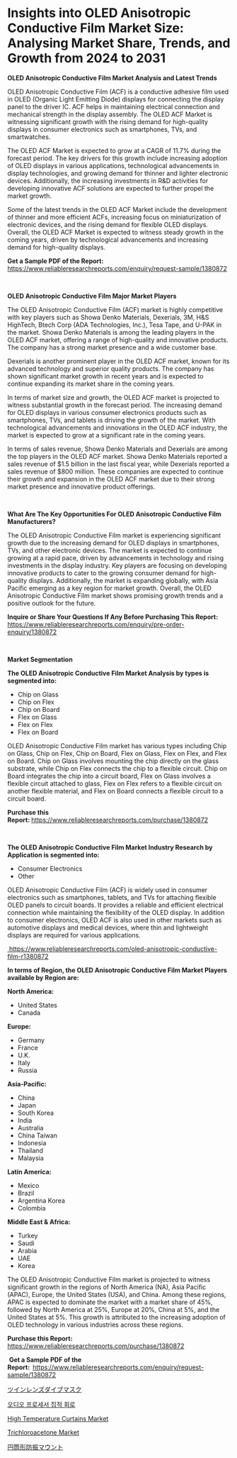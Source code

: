 <p><h1>Insights into OLED Anisotropic Conductive Film Market Size: Analysing Market Share, Trends, and Growth from 2024 to 2031</h1></p><p><strong>OLED Anisotropic Conductive Film Market Analysis and Latest Trends</strong></p>
<p><p>OLED Anisotropic Conductive Film (ACF) is a conductive adhesive film used in OLED (Organic Light Emitting Diode) displays for connecting the display panel to the driver IC. ACF helps in maintaining electrical connection and mechanical strength in the display assembly. The OLED ACF Market is witnessing significant growth with the rising demand for high-quality displays in consumer electronics such as smartphones, TVs, and smartwatches.</p><p>The OLED ACF Market is expected to grow at a CAGR of 11.7% during the forecast period. The key drivers for this growth include increasing adoption of OLED displays in various applications, technological advancements in display technologies, and growing demand for thinner and lighter electronic devices. Additionally, the increasing investments in R&D activities for developing innovative ACF solutions are expected to further propel the market growth.</p><p>Some of the latest trends in the OLED ACF Market include the development of thinner and more efficient ACFs, increasing focus on miniaturization of electronic devices, and the rising demand for flexible OLED displays. Overall, the OLED ACF Market is expected to witness steady growth in the coming years, driven by technological advancements and increasing demand for high-quality displays.</p></p>
<p><strong>Get a Sample PDF of the Report:&nbsp;</strong> <a href="https://www.reliableresearchreports.com/enquiry/request-sample/1380872">https://www.reliableresearchreports.com/enquiry/request-sample/1380872</a></p>
<p>&nbsp;</p>
<p><strong>OLED Anisotropic Conductive Film Major Market Players</strong></p>
<p><p>The OLED Anisotropic Conductive Film (ACF) market is highly competitive with key players such as Showa Denko Materials, Dexerials, 3M, H&S HighTech, Btech Corp (ADA Technologies, Inc.), Tesa Tape, and U-PAK in the market. Showa Denko Materials is among the leading players in the OLED ACF market, offering a range of high-quality and innovative products. The company has a strong market presence and a wide customer base.</p><p>Dexerials is another prominent player in the OLED ACF market, known for its advanced technology and superior quality products. The company has shown significant market growth in recent years and is expected to continue expanding its market share in the coming years.</p><p>In terms of market size and growth, the OLED ACF market is projected to witness substantial growth in the forecast period. The increasing demand for OLED displays in various consumer electronics products such as smartphones, TVs, and tablets is driving the growth of the market. With technological advancements and innovations in the OLED ACF industry, the market is expected to grow at a significant rate in the coming years.</p><p>In terms of sales revenue, Showa Denko Materials and Dexerials are among the top players in the OLED ACF market. Showa Denko Materials reported a sales revenue of $1.5 billion in the last fiscal year, while Dexerials reported a sales revenue of $800 million. These companies are expected to continue their growth and expansion in the OLED ACF market due to their strong market presence and innovative product offerings.</p></p>
<p>&nbsp;</p>
<p><strong>What Are The Key Opportunities For OLED Anisotropic Conductive Film Manufacturers?</strong></p>
<p><p>The OLED Anisotropic Conductive Film market is experiencing significant growth due to the increasing demand for OLED displays in smartphones, TVs, and other electronic devices. The market is expected to continue growing at a rapid pace, driven by advancements in technology and rising investments in the display industry. Key players are focusing on developing innovative products to cater to the growing consumer demand for high-quality displays. Additionally, the market is expanding globally, with Asia Pacific emerging as a key region for market growth. Overall, the OLED Anisotropic Conductive Film market shows promising growth trends and a positive outlook for the future.</p></p>
<p><strong>Inquire or Share Your Questions If Any Before Purchasing This Report:</strong> <a href="https://www.reliableresearchreports.com/enquiry/pre-order-enquiry/1380872">https://www.reliableresearchreports.com/enquiry/pre-order-enquiry/1380872</a></p>
<p>&nbsp;</p>
<p><strong>Market Segmentation</strong></p>
<p><strong>The OLED Anisotropic Conductive Film Market Analysis by types is segmented into:</strong></p>
<p><ul><li>Chip on Glass</li><li>Chip on Flex</li><li>Chip on Board</li><li>Flex on Glass</li><li>Flex on Flex</li><li>Flex on Board</li></ul></p>
<p><p>OLED Anisotropic Conductive Film market has various types including Chip on Glass, Chip on Flex, Chip on Board, Flex on Glass, Flex on Flex, and Flex on Board. Chip on Glass involves mounting the chip directly on the glass substrate, while Chip on Flex connects the chip to a flexible circuit. Chip on Board integrates the chip into a circuit board, Flex on Glass involves a flexible circuit attached to glass, Flex on Flex refers to a flexible circuit on another flexible material, and Flex on Board connects a flexible circuit to a circuit board.</p></p>
<p><strong>Purchase this Report:&nbsp;</strong><a href="https://www.reliableresearchreports.com/purchase/1380872">https://www.reliableresearchreports.com/purchase/1380872</a></p>
<p>&nbsp;</p>
<p><strong>The OLED Anisotropic Conductive Film Market Industry Research by Application is segmented into:</strong></p>
<p><ul><li>Consumer Electronics</li><li>Other</li></ul></p>
<p><p>OLED Anisotropic Conductive Film (ACF) is widely used in consumer electronics such as smartphones, tablets, and TVs for attaching flexible OLED panels to circuit boards. It provides a reliable and efficient electrical connection while maintaining the flexibility of the OLED display. In addition to consumer electronics, OLED ACF is also used in other markets such as automotive displays and medical devices, where thin and lightweight displays are required for various applications.</p></p>
<p><a href="https://www.reliableresearchreports.com/oled-anisotropic-conductive-film-r1380872">&nbsp;https://www.reliableresearchreports.com/oled-anisotropic-conductive-film-r1380872</a></p>
<p><strong>In terms of Region, the OLED Anisotropic Conductive Film Market Players available by Region are:</strong></p>
<p>
    <p> <strong> North America: </strong>
        <ul>
            <li>United States</li>
            <li>Canada</li>
        </ul>
        </p> 
    <p> <strong> Europe: </strong>
        <ul>
            <li>Germany</li>
            <li>France</li>
            <li>U.K.</li>
            <li>Italy</li>
            <li>Russia</li>
        </ul>
        </p> 
    <p> <strong> Asia-Pacific: </strong>
        <ul>
            <li>China</li>
            <li>Japan</li>
            <li>South Korea</li>
            <li>India</li>
            <li>Australia</li>
            <li>China Taiwan</li>
            <li>Indonesia</li>
            <li>Thailand</li>
            <li>Malaysia</li>
        </ul>
        </p> 
    <p> <strong> Latin America: </strong>
        <ul>
            <li>Mexico</li>
            <li>Brazil</li>
            <li>Argentina Korea</li>
            <li>Colombia</li>
        </ul>
        </p> 
    <p> <strong> Middle East & Africa: </strong>
        <ul>
            <li>Turkey</li>
            <li>Saudi</li>
            <li>Arabia</li>
            <li>UAE</li>
            <li>Korea</li>
        </ul>
    </p>
    </p>
<p><p>The OLED Anisotropic Conductive Film market is projected to witness significant growth in the regions of North America (NA), Asia Pacific (APAC), Europe, the United States (USA), and China. Among these regions, APAC is expected to dominate the market with a market share of 45%, followed by North America at 25%, Europe at 20%, China at 5%, and the United States at 5%. This growth is attributed to the increasing adoption of OLED technology in various industries across these regions.</p></p>
<p><strong>Purchase this Report: </strong><a href="https://www.reliableresearchreports.com/purchase/1380872">https://www.reliableresearchreports.com/purchase/1380872</a></p>
<p>&nbsp;<strong>Get a Sample PDF of the Report:&nbsp;&nbsp;</strong><a href="https://www.reliableresearchreports.com/enquiry/request-sample/1380872">https://www.reliableresearchreports.com/enquiry/request-sample/1380872</a></p>
<p><strong></strong></p>
<p><p><a href="https://github.com/LuzHills1972/Market-Research-Report-List-1/blob/main/2335211135759.md">ツインレンズダイブマスク</a></p><p><a href="https://github.com/vsr06p4p49/Market-Research-Report-List-2/blob/main/1120511141253.md">오디오 프로세서 집적 회로</a></p><p><a href="https://github.com/refatkhan11277/Market-Research-Report-List-1/blob/main/high-temperature-curtains-market.md">High Temperature Curtains Market</a></p><p><a href="https://github.com/crlaem461/Market-Research-Report-List-1/blob/main/trichloroacetone-market.md">Trichloroacetone Market</a></p><p><a href="https://github.com/oafhukehf4709715/Market-Research-Report-List-2/blob/main/7045568135760.md">円筒形防振マウント</a></p></p>